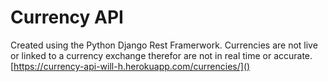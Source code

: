 # Currency API
Created using the Python Django Rest Framerwork. 
Currencies are not live or linked to a currency exchange therefor are not in real time or accurate.
[https://currency-api-will-h.herokuapp.com/currencies/]()